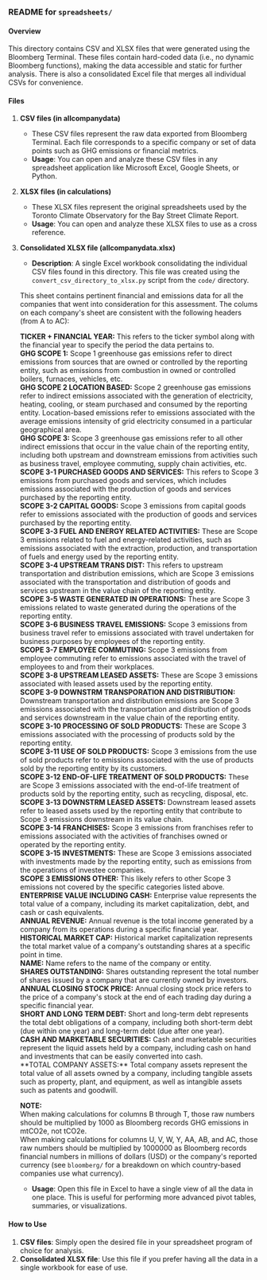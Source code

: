 ### README for `spreadsheets/`

#### Overview

This directory contains CSV and XLSX files that were generated using the Bloomberg Terminal. These files contain hard-coded data (i.e., no dynamic Bloomberg functions), making the data accessible and static for further analysis. There is also a consolidated Excel file that merges all individual CSVs for convenience.

#### Files

1. **CSV files (in allcompanydata)**

   - These CSV files represent the raw data exported from Bloomberg Terminal. Each file corresponds to a specific company or set of data points such as GHG emissions or financial metrics.
   - **Usage**: You can open and analyze these CSV files in any spreadsheet application like Microsoft Excel, Google Sheets, or Python.

2. **XLSX files (in calculations)**

   - These XLSX files represent the original spreadsheets used by the Toronto Climate Observatory for the Bay Street Climate Report.
   - **Usage**: You can open and analyze these XLSX files to use as a cross reference.

3. **Consolidated XLSX file (allcompanydata.xlsx)**

   - **Description**: A single Excel workbook consolidating the individual CSV files found in this directory. This file was created using the `convert_csv_directory_to_xlsx.py` script from the `code/` directory.

   This sheet contains pertinent financial and emissions data for all the companies that went into consideration for this assessment. The colums on each company's sheet are consistent with the following headers (from A to AC):

   **TICKER + FINANCIAL YEAR:** This refers to the ticker symbol along with the financial year to specify the period the data pertains to.  
   **GHG SCOPE 1:** Scope 1 greenhouse gas emissions refer to direct emissions from sources that are owned or controlled by the reporting entity, such as emissions from combustion in owned or controlled boilers, furnaces, vehicles, etc.  
   **GHG SCOPE 2 LOCATION BASED:** Scope 2 greenhouse gas emissions refer to indirect emissions associated with the generation of electricity, heating, cooling, or steam purchased and consumed by the reporting entity. Location-based emissions refer to emissions associated with the average emissions intensity of grid electricity consumed in a particular geographical area.  
   **GHG SCOPE 3:** Scope 3 greenhouse gas emissions refer to all other indirect emissions that occur in the value chain of the reporting entity, including both upstream and downstream emissions from activities such as business travel, employee commuting, supply chain activities, etc.  
   **SCOPE 3-1 PURCHASED GOODS AND SERVICES:** This refers to Scope 3 emissions from purchased goods and services, which includes emissions associated with the production of goods and services purchased by the reporting entity.  
   **SCOPE 3-2 CAPITAL GOODS:** Scope 3 emissions from capital goods refer to emissions associated with the production of goods and services purchased by the reporting entity.  
   **SCOPE 3-3 FUEL AND ENERGY RELATED ACTIVITIES:** These are Scope 3 emissions related to fuel and energy-related activities, such as emissions associated with the extraction, production, and transportation of fuels and energy used by the reporting entity.  
   **SCOPE 3-4 UPSTREAM TRANS DIST:** This refers to upstream transportation and distribution emissions, which are Scope 3 emissions associated with the transportation and distribution of goods and services upstream in the value chain of the reporting entity.  
   **SCOPE 3-5 WASTE GENERATED IN OPERATIONS:** These are Scope 3 emissions related to waste generated during the operations of the reporting entity.  
   **SCOPE 3-6 BUSINESS TRAVEL EMISSIONS:** Scope 3 emissions from business travel refer to emissions associated with travel undertaken for business purposes by employees of the reporting entity.  
   **SCOPE 3-7 EMPLOYEE COMMUTING:** Scope 3 emissions from employee commuting refer to emissions associated with the travel of employees to and from their workplaces.  
   **SCOPE 3-8 UPSTREAM LEASED ASSETS:** These are Scope 3 emissions associated with leased assets used by the reporting entity.  
   **SCOPE 3-9 DOWNSTRM TRANSPORATION AND DISTRIBUTION:** Downstream transportation and distribution emissions are Scope 3 emissions associated with the transportation and distribution of goods and services downstream in the value chain of the reporting entity.  
   **SCOPE 3-10 PROCESSING OF SOLD PRODUCTS:** These are Scope 3 emissions associated with the processing of products sold by the reporting entity.  
   **SCOPE 3-11 USE OF SOLD PRODUCTS:** Scope 3 emissions from the use of sold products refer to emissions associated with the use of products sold by the reporting entity by its customers.  
   **SCOPE 3-12 END-OF-LIFE TREATMENT OF SOLD PRODUCTS:** These are Scope 3 emissions associated with the end-of-life treatment of products sold by the reporting entity, such as recycling, disposal, etc.  
   **SCOPE 3-13 DOWNSTRM LEASED ASSETS:** Downstream leased assets refer to leased assets used by the reporting entity that contribute to Scope 3 emissions downstream in its value chain.  
   **SCOPE 3-14 FRANCHISES:** Scope 3 emissions from franchises refer to emissions associated with the activities of franchises owned or operated by the reporting entity.  
   **SCOPE 3-15 INVESTMENTS:** These are Scope 3 emissions associated with investments made by the reporting entity, such as emissions from the operations of investee companies.  
   **SCOPE 3 EMISSIONS OTHER:** This likely refers to other Scope 3 emissions not covered by the specific categories listed above.  
   **ENTERPRISE VALUE INCLUDING CASH:** Enterprise value represents the total value of a company, including its market capitalization, debt, and cash or cash equivalents.  
   **ANNUAL REVENUE:** Annual revenue is the total income generated by a company from its operations during a specific financial year.  
   **HISTORICAL MARKET CAP:** Historical market capitalization represents the total market value of a company's outstanding shares at a specific point in time.  
   **NAME:** Name refers to the name of the company or entity.  
   **SHARES OUTSTANDING:** Shares outstanding represent the total number of shares issued by a company that are currently owned by investors.  
   **ANNUAL CLOSING STOCK PRICE:** Annual closing stock price refers to the price of a company's stock at the end of each trading day during a specific financial year.  
   **SHORT AND LONG TERM DEBT:** Short and long-term debt represents the total debt obligations of a company, including both short-term debt (due within one year) and long-term debt (due after one year).  
   **CASH AND MARKETABLE SECURITIES:** Cash and marketable securities represent the liquid assets held by a company, including cash on hand and investments that can be easily converted into cash.  
   \*\*TOTAL COMPANY ASSETS:\*\* Total company assets represent the total value of all assets owned by a company, including tangible assets such as property, plant, and equipment, as well as intangible assets such as patents and goodwill.

   **NOTE:**  
   When making calculations for columns B through T, those raw numbers should be multiplied by 1000 as Bloomberg records GHG emissions in mtCO2e, not tCO2e.  
   When making calculations for columns U, V, W, Y, AA, AB, and AC, those raw numbers should be multiplied by 1000000 as Bloomberg records financial numbers in millions of dollars (USD) or the company's reported currency (see `bloomberg/` for a breakdown on which country-based companies use what currency).

   - **Usage**: Open this file in Excel to have a single view of all the data in one place. This is useful for performing more advanced pivot tables, summaries, or visualizations.

#### How to Use

1. **CSV files**: Simply open the desired file in your spreadsheet program of choice for analysis.
2. **Consolidated XLSX file**: Use this file if you prefer having all the data in a single workbook for ease of use.
